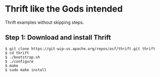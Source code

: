 Thrift like the Gods intended
==================

Thrift examples without skipping steps.

Step 1: Download and install Thrift
---

```
$ git clone https://git-wip-us.apache.org/repos/asf/thrift.git thrift
$ cd thrift
$ ./bootstrap.sh
$ ./configure
$ make
$ sudo make install
```
